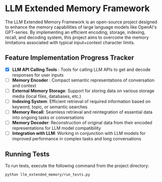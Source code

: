 # LLM Extended Memory Framework

The LLM Extended Memory Framework is an open-source project designed to enhance the memory capabilities of large language models like OpenAI's GPT-series. By implementing an efficient encoding, storage, indexing, recall, and decoding system, this project aims to overcome the memory limitations associated with typical input+context character limits.

## Feature Implementation Progress Tracker

- [x] **LLM API Calling Tools** : Tools for calling LLM APIs to get and decode responses for user inputs
- [ ] **Memory Encoder** : Compact semantic representations of conversation and context
- [ ] **External Memory Storage**: Support for storing data on various storage media (local files, databases, etc.)
- [ ] **Indexing System**: Efficient retrieval of required information based on keyword, topic, or semantic searches
- [ ] **Memory Recall**: Seamless retrieval and reintegration of essential data into ongoing tasks or conversations
- [ ] **Memory Decoder**: Reconstruction of original data from their encoded representations for LLM model compatibility
- [ ] **Integration with LLM**: Working in conjunction with LLM models for improved performance in complex tasks and long conversations

## Running Tests

To run tests, execute the following command from the project directory:

```bash
python llm_extended_memory/run_tests.py
```
